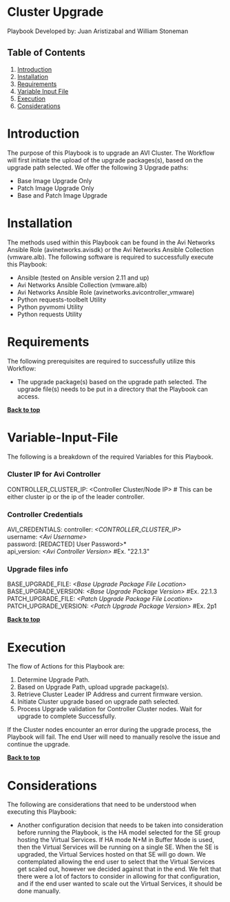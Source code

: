 # Cluster Upgrade

Playbook Developed by:  Juan Aristizabal and William Stoneman</br>


## Table of Contents
1.	[Introduction](#Introduction)
1.	[Installation](#Installation)
1.	[Requirements](#Requirements)
1.	[Variable Input File](#Variable-Input-File)
1.	[Execution](#Execution)
1.	[Considerations](#Considerations)




# Introduction

The purpose of this Playbook is to upgrade an AVI Cluster. The Workflow will first initiate the upload of the upgrade packages(s), based on the upgrade path selected. We offer the following 3 Upgrade paths:

* Base Image Upgrade Only
* Patch Image Upgrade Only
* Base and Patch Image Upgrade

# Installation

The methods used within this Playbook can be found in the Avi Networks Ansible Role (avinetworks.avisdk) or the Avi Networks Ansible Collection (vmware.alb). The following software is required to successfully execute this Playbook:

- Ansible (tested on Ansible version 2.11 and up)
- Avi Networks Ansible Collection (vmware.alb)
- Avi Networks Ansible Role (avinetworks.avicontroller_vmware)
- Python requests-toolbelt Utility
- Python pyvmomi Utility
- Python requests Utility

# Requirements

The following prerequisites are required to successfully utilize this Workflow:

* The upgrade package(s) based on the upgrade path selected. The upgrade file(s) needs to be put in a directory that the Playbook can access.



**[Back to top](#table-of-contents)**


# Variable-Input-File

The following is a breakdown of the required Variables for this Playbook.

### Cluster IP for Avi Controller
CONTROLLER_CLUSTER_IP: <Controller Cluster/Node IP> # This can be either cluster ip or the ip of the leader controller.

### Controller Credentials
AVI_CREDENTIALS:
  controller: *\<CONTROLLER_CLUSTER_IP\>*</br>
  username: *\<Avi Username\>*</br>
  password: [REDACTED] User Password\>*</br>
  api_version: *\<Avi Controller Version\>* #Ex. "22.1.3"

### Upgrade files info
BASE_UPGRADE_FILE: *\<Base Upgrade Package File Location\>*</br>
BASE_UPGRADE_VERSION: *\<Base Upgrade Package Version\>* #Ex. 22.1.3</br>
PATCH_UPGRADE_FILE: *\<Patch Upgrade Package File Location\>*</br>
PATCH_UPGRADE_VERSION: *\<Patch Upgrade Package Version\>* #Ex. 2p1



**[Back to top](#table-of-contents)**

# Execution

The flow of Actions for this Playbook are:

1.	Determine Upgrade Path.
2.	Based on Upgrade Path, upload upgrade package(s).
3.	Retrieve Cluster Leader IP Address and current firmware version.
4.	Initiate Cluster upgrade based on upgrade path selected.
5.	Process Upgrade validation for Controller Cluster nodes. Wait for upgrade to complete Successfully.


If the Cluster nodes encounter an error during the upgrade process, the Playbook will fail. The end User will need to manually resolve the issue and continue the upgrade.


**[Back to top](#table-of-contents)**

# Considerations

The following are considerations that need to be understood when executing this Playbook:

* Another configuration decision that needs to be taken into consideration before running the Playbook, is the HA model selected for the SE group hosting the Virtual Services. If HA mode N+M in Buffer Mode is used, then the Virtual Services will be running on a single SE. When the SE is upgraded, the Virtual Services hosted on that SE will go down. We contemplated allowing the end user to select that the Virtual Services get scaled out, however we decided against that in the end. We felt that there were a lot of factors to consider in allowing for that configuration, and if the end user wanted to scale out the Virtual Services, it should be done manually.


